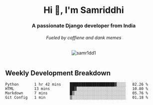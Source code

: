 <h1 align="center">Hi 👋, I'm Samriddhi</h1>
<h3 align="center">A passionate Django developer from India</h3>
<h6 align="center">Fueled by caffiene and dank memes</h6>

<p align="center"> <img src="https://komarev.com/ghpvc/?username=samr1dd1&label=Profile%20views&color=0e75b6&style=flat" alt="samr1dd1" /> </p>
<p align="center"> <a href="https://twitter.com/" target="blank"><img src="https://img.shields.io/twitter/follow/?logo=twitter&style=for-the-badge" alt="" /></a> </p>

<!--START_SECTION:waka-->
## Weekly Development Breakdown
```text
Python       1 hr 42 mins    ████████████████████▓░░░░   82.26 % 
HTML         13 mins         ██▓░░░░░░░░░░░░░░░░░░░░░░   10.80 % 
Markdown     7 mins          █▒░░░░░░░░░░░░░░░░░░░░░░░   05.76 % 
Git Config   1 min           ▒░░░░░░░░░░░░░░░░░░░░░░░░   01.18 % 
```
<!--END_SECTION:waka-->

